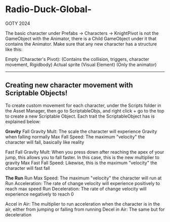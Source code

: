 # Radio-Duck-Global-
GOTY 2024

The basic character under Prefabs -> Characters -> KnightPivot is not the GameObject with the Animator, there is a Child GameObject under it that contains the Animator. Make sure that any new character has a structure like this:

Empty (Character's Pivot):
  (Contains the collision, triggers, character movement, Rigidbody)
  Actual sprite (Visual Element)
    (Only the animator)

----------------------------------------------------
Creating new character movement with Scriptable Objects!
----------------------------------------------------

To create custom movement for each character, under the Scripts folder in the Asset Manager, then go to ScriptableObjs, and right click + go to the top to create a new Scriptable Object. Each trait the ScriptableObject has is explained below:

  **Gravity**
  Fall Gravity Mult: The scale the character will experience Gravity when falling normally
  Max Fall Speed: The maximum "velocity" the character will fall, basically like reality

  Fast Fall Gravity Mult: When you press down after reaching the apex of your jump, this allows you to fall faster. In this case, this is the new multiplier to gravity
  Max Fast Fall Speed: Likewise, this is the maximum "velocity" the character will fast fall

  **The Run**
  Run Max Speed: The maximum "velocity" the character will run at
  Run Acceleration: The rate of change velocity will experience positively to reach max speed
  Run Deceleration: The rate of change velocity will experience negatively to reach 0

  Accel in Air: The multiplier to run acceleration when the character is in the air, either from jumping or falling from running
  Decel in Air: The same but for deceleration
  
  
  
